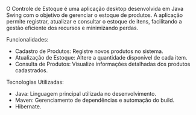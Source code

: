 O Controle de Estoque é uma aplicação desktop desenvolvida em Java Swing com o objetivo de gerenciar o estoque de produtos. A aplicação permite registrar, atualizar e consultar o estoque de itens, facilitando a gestão eficiente dos recursos e minimizando perdas.

Funcionalidades:

- Cadastro de Produtos: Registre novos produtos no sistema.
- Atualização de Estoque: Altere a quantidade disponível de cada item.
- Consulta de Produtos: Visualize informações detalhadas dos produtos cadastrados.
 
Tecnologias Utilizadas:

- Java: Linguagem principal utilizada no desenvolvimento.
- Maven: Gerenciamento de dependências e automação do build.
- Hibernate.
